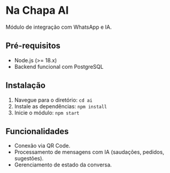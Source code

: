 # Na Chapa AI

Módulo de integração com WhatsApp e IA.

## Pré-requisitos
- Node.js (>= 18.x)
- Backend funcional com PostgreSQL

## Instalação
1. Navegue para o diretório: `cd ai`
2. Instale as dependências: `npm install`
3. Inicie o módulo: `npm start`

## Funcionalidades
- Conexão via QR Code.
- Processamento de mensagens com IA (saudações, pedidos, sugestões).
- Gerenciamento de estado da conversa.